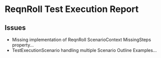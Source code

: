 # ReqnRoll Test Execution Report

## Issues
* Missing implementation of ReqnRoll ScenarioContext MissingSteps property...
* TestExecutionScenario handling multiple Scenario Outline Examples...
